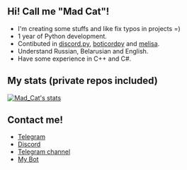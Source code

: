 ## Hi! Call me "Mad Cat"!
- I'm creating some stuffs and like fix typos in projects =)
- 1 year of Python development.
- Contibuted in [discord.py](https://github.com/Rapptz/discord.py), [boticordpy](https://github.com/Boticord/boticordpy) and [melisa](https://github.com/MelisaDev/melisa).
- Understand Russian, Belarusian and English.
- Have some experience in C++ and C#.

## My stats (private repos included)
[![Mad_Cat's stats](https://github-readme-stats.vercel.app/api?username=madcat9958&theme=dark&count_private=True&show_icons=True)](https://github.com/anuraghazra/github-readme-stats)

## Contact me!
- [Telegram](https://t.me/justMadKitten)
- [Discord](https://discord.com/users/560529834325966858)
- [Telegram channel](https://t.me/MadCat9958)
- [My Bot](https://bcord.cc/b/madbot)
